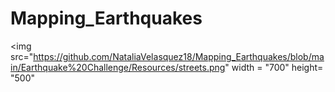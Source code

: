 # Mapping_Earthquakes



<img src="https://github.com/NataliaVelasquez18/Mapping_Earthquakes/blob/main/Earthquake%20Challenge/Resources/streets.png" width = "700" height= "500"
